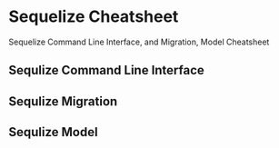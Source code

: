 # Sequelize Cheatsheet
Sequelize Command Line Interface, and Migration, Model Cheatsheet


## Sequlize Command Line Interface


## Sequlize Migration


## Sequlize Model


